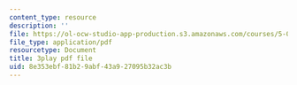 ```yaml
---
content_type: resource
description: ''
file: https://ol-ocw-studio-app-production.s3.amazonaws.com/courses/5-07sc-biological-chemistry-i-fall-2013/8e353ebf81b29abf43a927095b32ac3b_XmS9DYHQHi0.pdf
file_type: application/pdf
resourcetype: Document
title: 3play pdf file
uid: 8e353ebf-81b2-9abf-43a9-27095b32ac3b
---
```

